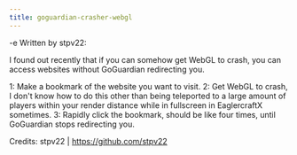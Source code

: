 ```yaml
---
title: goguardian-crasher-webgl
---
```


-e 
Written by stpv22:

I found out recently that if you can somehow get WebGL to crash, you can access websites without GoGuardian redirecting you.

1: Make a bookmark of the website you want to visit.
2: Get WebGL to crash, I don't know how to do this other than being teleported to a large amount of players within your render distance while in fullscreen in EaglercraftX sometimes.
3: Rapidly click the bookmark, should be like four times, until GoGuardian stops redirecting you.

Credits:
stpv22 | https://github.com/stpv22
